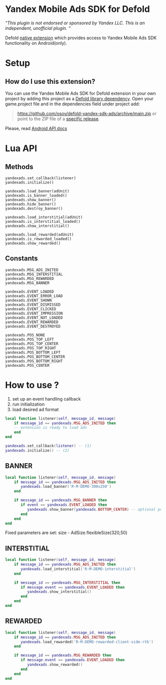 # Yandex Mobile Ads SDK for Defold
_“This plugin is not endorsed or sponsored by Yandex LLC. This is an independent, unofficial plugin. “_

Defold [native extension](https://www.defold.com/manuals/extensions/) which provides access to Yandex Mobile Ads SDK functionality on Android(only).

# Setup

## How do I use this extension?

You can use the Yandex Mobile Ads SDK for Defold extension in your own project by adding this project as a [Defold library dependency](http://www.defold.com/manuals/libraries/).
Open your game.project file and in the dependencies field under project add:

>https://github.com/osov/defold-yandex-sdk-ads/archive/main.zip
or point to the ZIP file of a [specific release](https://github.com/osov/defold-yandex-sdk-ads/releases).

Please, read [Android API docs](https://yandex.ru/dev/mobile-ads/doc/android/quick-start/)

# Lua API

## Methods

	yandexads.set_callback(listener)
	yandexads.initialize()

	yandexads.load_banner(adUnit)
	yandexads.is_banner_loaded()
	yandexads.show_banner()
	yandexads.hide_banner()
	yandexads.destroy_banner()

	yandexads.load_interstitial(adUnit)
	yandexads.is_interstitial_loaded()
	yandexads.show_interstitial()

	yandexads.load_rewarded(adUnit)
	yandexads.is_rewarded_loaded()
	yandexads.show_rewarded()


## Constants

	yandexads.MSG_ADS_INITED
	yandexads.MSG_INTERSTITIAL
	yandexads.MSG_REWARDED
	yandexads.MSG_BANNER

	yandexads.EVENT_LOADED
	yandexads.EVENT_ERROR_LOAD
	yandexads.EVENT_SHOWN
	yandexads.EVENT_DISMISSED
	yandexads.EVENT_CLICKED
	yandexads.EVENT_IMPRESSION
	yandexads.EVENT_NOT_LOADED
	yandexads.EVENT_REWARDED
	yandexads.EVENT_DESTROYED
	
	yandexads.POS_NONE
	yandexads.POS_TOP_LEFT
	yandexads.POS_TOP_CENTER
	yandexads.POS_TOP_RIGHT
	yandexads.POS_BOTTOM_LEFT
	yandexads.POS_BOTTOM_CENTER
	yandexads.POS_BOTTOM_RIGHT
	yandexads.POS_CENTER

# How to use ?

1) set up an event handling callback
2) run initialization
3) load desired ad format
```lua
local function listener(self, message_id, message)
    if message_id == yandexads.MSG_ADS_INITED then
    -- extension is ready to load ads
    end
end

yandexads.set_callback(listener) -- (1)
yandexads.initialize() -- (2)
```


## BANNER

```lua
local function listener(self, message_id, message)
    if message_id == yandexads.MSG_ADS_INITED then
       yandexads.load_banner('R-M-DEMO-300x250')
    end

    if message_id == yandexads.MSG_BANNER then
       if event == yandexads.EVENT_LOADED then
          yandexads.show_banner(yandexads.BOTTOM_CENTER) -- optional position(default BOTTOM_CENTER)
       end
    end
end
```

Fixed parameters are set:
   size - AdSize.flexibleSize(320,50)


## INTERSTITIAL

```lua
local function listener(self, message_id, message)
    if message_id == yandexads.MSG_ADS_INITED then
       yandexads.load_interstitial('R-M-DEMO-interstitial')
    end

    if message_id == yandexads.MSG_INTERSTITIAL then
       if message.event == yandexads.EVENT_LOADED then
          yandexads.show_interstitial()
       end
    end
end
```


## REWARDED

```lua
local function listener(self, message_id, message)
    if message_id == yandexads.MSG_ADS_INITED then
       yandexads.load_rewarded('R-M-DEMO-rewarded-client-side-rtb')
    end

    if message_id == yandexads.MSG_REWARDED then
       if message.event == yandexads.EVENT_LOADED then
          yandexads.show_rewarded()
       end
    end
end
```
